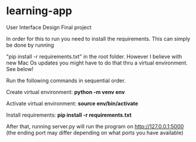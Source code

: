 # learning-app
User Interface Design Final project

In order for this to run you need to install the requirements. This can simply be done by running 

"pip install -r requirements.txt" in the root folder. However I believe with new Mac Os updates you might have to do that thru a virtual environment. See below! 

Run the following commands in sequential order.

Create virtual environment:
**python -m venv env**

Activate virtual environment:
**source env/bin/activate**

Install requirements:
**pip install -r requirements.txt**

After that, running server.py will run the program on http://127.0.0.1:5000 (the ending port may differ depending on what ports you have available)


